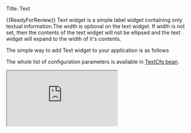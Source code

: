 Title: Text


{{ReadyForReview}}
Text widget is a simple label widget containing only textual information.The width is optional on the text widget. If width is not set, then the contents of the text widget will not be ellipsed and the text widget will expand to the width of it's contents.

The simple way to add Text widget to your application is as follows 

<script src='http://snippets.ariatemplates.com/snippets/%VERSION%/widgets/text/Snippet.tpl' defer></script>

The whole list of configuration parameters is available in [TextCfg bean](http://ariatemplates.com/api/#aria.widgets.CfgBeans:TextCfg).

<iframe class='samples' src='http://snippets.ariatemplates.com/samples/%VERSION%/widgets/text/' />

## Binding
The bindable properties of text widget are
* text
* tooltip

<script src='http://snippets.ariatemplates.com/snippets/%VERSION%/widgets/text/Snippet.tpl' defer></script>

For more information please read the article on [widget bindings](widget_bindings).
<iframe class='samples' src='http://snippets.ariatemplates.com/samples/%VERSION%/widgets/text/binding/' />